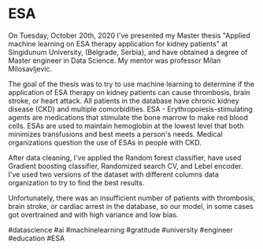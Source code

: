 # ESA
On Tuesday, October 20th, 2020 I've presented my Master thesis "Applied machine learning on ESA therapy application for kidney patients" at Singidunum University, (Belgrade, Serbia), and have obtained a degree of Master engineer in Data Science. My mentor was professor Milan Milosavljevic.

The goal of the thesis was to try to use machine learning to determine if the application of ESA therapy on kidney patients can cause thrombosis, brain stroke, or heart attack. All patients in the database have chronic kidney disease (CKD) and multiple comorbidities.
ESA - Erythropoiesis-stimulating agents are medications that stimulate the bone marrow to make red blood cells. ESAs are used to maintain hemoglobin at the lowest level that both minimizes transfusions and best meets a person's needs. Medical organizations question the use of ESAs in people with CKD.

After data cleaning, I've applied the Random forest classifier, have used Gradient boosting classifier, Randomized search CV, and Lebel encoder. I've used two versions of the dataset with different columns data organization to try to find the best results. 

Unfortunately, there was an insufficient number of patients with thrombosis, brain stroke, or cardiac arrest in the database, so our model, in some cases got overtrained and with high variance and low bias.  

#datascience #ai #machinelearning #gratitude #university #engineer #education #ESA
